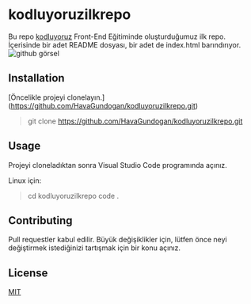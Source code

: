 # kodluyoruzilkrepo
Bu repo [kodluyoruz](https://kodluyoruz.org/tr) Front-End Eğitiminde oluşturduğumuz ilk repo. İçerisinde bir adet README dosyası, bir adet de index.html barındırıyor.
![github görsel](https://github.com/HavaGundogan/kodluyoruzilkrepo/200/300)
## Installation
[Öncelikle projeyi clonelayın.] (https://github.com/HavaGundogan/kodluyoruzilkrepo.git)
>git clone https://github.com/HavaGundogan/kodluyoruzilkrepo.git
## Usage
Projeyi cloneladıktan sonra Visual Studio Code programında açınız.

Linux için:
> cd kodluyoruzilkrepo code .
## Contributing
Pull requestler kabul edilir. Büyük değişiklikler için, lütfen önce neyi değiştirmek istediğinizi tartışmak için bir konu açınız.
## License
[MIT](https://choosealicense.com/licenses/mit/)